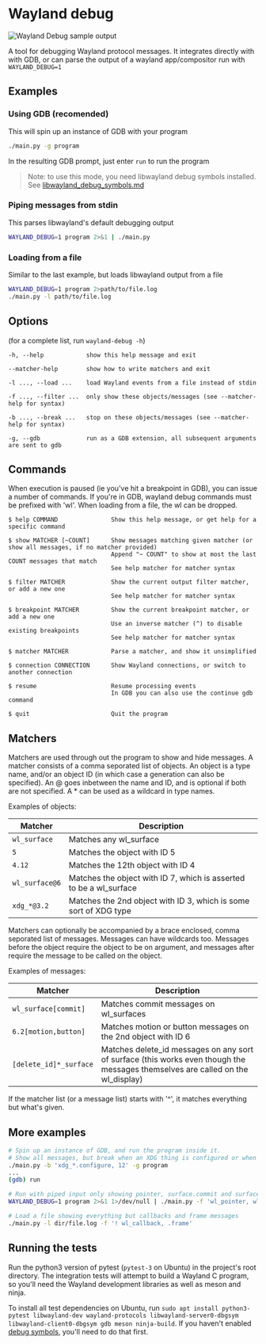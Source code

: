 # Wayland debug

![Wayland Debug sample output](https://i.imgur.com/CliJAqn.png)

A tool for debugging Wayland protocol messages. It integrates directly with with GDB, or can parse the output of a wayland app/compositor run with `WAYLAND_DEBUG=1`

## Examples

### Using GDB (recomended)
This will spin up an instance of GDB with your program
```bash
./main.py -g program
```
In the resulting GDB prompt, just enter `run` to run the program

> Note: to use this mode, you need libwayland debug symbols installed. See [libwayland_debug_symbols.md](libwayland_debug_symbols.md)

### Piping messages from stdin
This parses libwayland's default debugging output
```bash
WAYLAND_DEBUG=1 program 2>&1 | ./main.py
```

### Loading from a file
Similar to the last example, but loads libwayland output from a file
```bash
WAYLAND_DEBUG=1 program 2>path/to/file.log
./main.py -l path/to/file.log
```

## Options
(for a complete list, run `wayland-debug -h`)
```
-h, --help            show this help message and exit

--matcher-help        show how to write matchers and exit

-l ..., --load ...    load Wayland events from a file instead of stdin

-f ..., --filter ...  only show these objects/messages (see --matcher-help for syntax)

-b ..., --break ...   stop on these objects/messages (see --matcher-help for syntax)

-g, --gdb             run as a GDB extension, all subsequent arguments are sent to gdb
```

## Commands
When execution is paused (ie you've hit a breakpoint in GDB), you can issue a number of commands. If you're in GDB, wayland debug commands must be prefixed with 'wl'. When loading from a file, the wl can be dropped.
```
$ help COMMAND               Show this help message, or get help for a specific command

$ show MATCHER [~COUNT]      Show messages matching given matcher (or show all messages, if no matcher provided)
                             Append "~ COUNT" to show at most the last COUNT messages that match
                             See help matcher for matcher syntax

$ filter MATCHER             Show the current output filter matcher, or add a new one
                             See help matcher for matcher syntax

$ breakpoint MATCHER         Show the current breakpoint matcher, or add a new one
                             Use an inverse matcher (^) to disable existing breakpoints
                             See help matcher for matcher syntax

$ matcher MATCHER            Parse a matcher, and show it unsimplified

$ connection CONNECTION      Show Wayland connections, or switch to another connection

$ resume                     Resume processing events
                             In GDB you can also use the continue gdb command

$ quit                       Quit the program
```

## Matchers
Matchers are used through out the program to show and hide messages. A matcher consists of a comma seporated list of objects. An object is a type name, and/or an object ID (in which case a generation can also be specified). An @ goes inbetween the name and ID, and is optional if both are not specified. A * can be used as a wildcard in type names.

Examples of objects:

| Matcher | Description |
| --- | --- |
| `wl_surface`   | Matches any wl_surface |
| `5`            | Matches the object with ID 5 |
| `4.12`         | Matches the 12th object with ID 4 |
| `wl_surface@6` | Matches the object with ID 7, which is asserted to be a wl_surface |
| `xdg_*@3.2`    | Matches the 2nd object with ID 3, which is some sort of XDG type |

Matchers can optionally be accompanied by a brace enclosed, comma seporated list of messages. Messages can have wildcards too. Messages before the object require the object to be on argument, and messages after require the message to be called on the object.

Examples of messages:

| Matcher | Description |
| --- | --- |
| `wl_surface[commit]`   | Matches commit messages on wl_surfaces |
| `6.2[motion,button]`   | Matches motion or button messages on the 2nd object with ID 6 |
| `[delete_id]*_surface` | Matches delete_id messages on any sort of surface (this works even though the messages themselves are called on the wl_display) |

If the matcher list (or a message list) starts with '^', it matches everything but what's given.

## More examples
```bash
# Spin up an instance of GDB, and run the program inside it.
# Show all messages, but break when an XDG thing is configured or when object ID 12 is used
./main.py -b 'xdg_*.configure, 12' -g program
...
(gdb) run

# Run with piped input only showing pointer, surface.commit and surface.destroy messages
WAYLAND_DEBUG=1 program 2>&1 1>/dev/null | ./main.py -f 'wl_pointer, wl_surface.[commit, destroy]'

# Load a file showing everything but callbacks and frame messages
./main.py -l dir/file.log -f '! wl_callback, .frame'
```

## Running the tests
Run the python3 version of pytest (`pytest-3` on Ubuntu) in the project's root directory. The integration tests will attempt to build a Wayland C program, so you'll need the Wayland development libraries as well as meson and ninja.

To install all test dependencies on Ubuntu, run `sudo apt install python3-pytest libwayland-dev wayland-protocols libwayland-server0-dbgsym libwayland-client0-dbgsym gdb meson ninja-build`. If you haven't enabled [debug symbols](libwayland_debug_symbols.md), you'll need to do that first.
